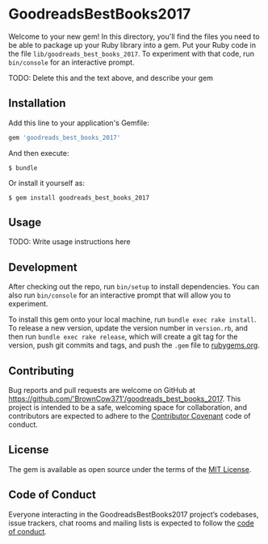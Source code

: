 # GoodreadsBestBooks2017

Welcome to your new gem! In this directory, you'll find the files you need to be able to package up your Ruby library into a gem. Put your Ruby code in the file `lib/goodreads_best_books_2017`. To experiment with that code, run `bin/console` for an interactive prompt.

TODO: Delete this and the text above, and describe your gem

## Installation

Add this line to your application's Gemfile:

```ruby
gem 'goodreads_best_books_2017'
```

And then execute:

    $ bundle

Or install it yourself as:

    $ gem install goodreads_best_books_2017

## Usage

TODO: Write usage instructions here

## Development

After checking out the repo, run `bin/setup` to install dependencies. You can also run `bin/console` for an interactive prompt that will allow you to experiment.

To install this gem onto your local machine, run `bundle exec rake install`. To release a new version, update the version number in `version.rb`, and then run `bundle exec rake release`, which will create a git tag for the version, push git commits and tags, and push the `.gem` file to [rubygems.org](https://rubygems.org).

## Contributing

Bug reports and pull requests are welcome on GitHub at https://github.com/'BrownCow371'/goodreads_best_books_2017. This project is intended to be a safe, welcoming space for collaboration, and contributors are expected to adhere to the [Contributor Covenant](http://contributor-covenant.org) code of conduct.

## License

The gem is available as open source under the terms of the [MIT License](https://opensource.org/licenses/MIT).

## Code of Conduct

Everyone interacting in the GoodreadsBestBooks2017 project’s codebases, issue trackers, chat rooms and mailing lists is expected to follow the [code of conduct](https://github.com/'BrownCow371'/goodreads_best_books_2017/blob/master/CODE_OF_CONDUCT.md).
